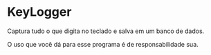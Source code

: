 # KeyLogger
Captura tudo o que digita no teclado e salva em um banco de dados.

O uso que você dá para esse programa é de responsabilidade sua.
